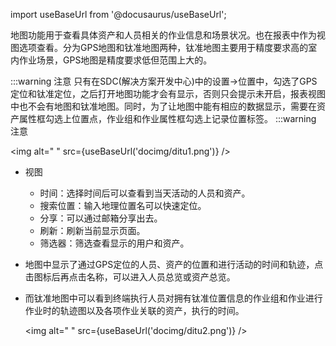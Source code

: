 

import useBaseUrl from '@docusaurus/useBaseUrl';

地图功能用于查看具体资产和人员相关的作业信息和场景状况。也在报表中作为视图选项查看。分为GPS地图和钛准地图两种，钛准地图主要用于精度要求高的室内作业场景，GPS地图是精度要求低但范围上大的。

:::warning 注意
只有在SDC(解决方案开发中心)中的设置→位置中，勾选了GPS定位和钛准定位，之后打开地图功能才会有显示，否则只会提示未开启，报表视图中也不会有地图和钛准地图。同时，为了让地图中能有相应的数据显示，需要在资产属性框勾选上位置点，作业组和作业属性框勾选上记录位置标签。
:::warning 注意

<img alt=" " src={useBaseUrl('docimg/ditu1.png')} />

* 视图
  * 时间：选择时间后可以查看到当天活动的人员和资产。
  * 搜索位置：输入地理位置名可以快速定位。
  * 分享：可以通过邮箱分享出去。
  * 刷新：刷新当前显示页面。
  * 筛选器：筛选查看显示的用户和资产。

* 地图中显示了通过GPS定位的人员、资产的位置和进行活动的时间和轨迹，点击图标后再点击名称，可以进入人员总览或资产总览。

* 而钛准地图中可以看到终端执行人员对拥有钛准位置信息的作业组和作业进行作业时的轨迹图以及各项作业关联的资产，执行的时间。

  <img alt=" " src={useBaseUrl('docimg/ditu2.png')} />
